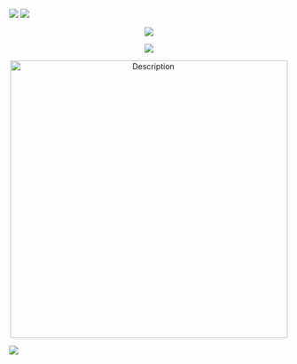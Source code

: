 ![](https://github.com/user-attachments/assets/b2f7db12-a5d3-473b-899f-e30ed5f3ff1f)
![](https://github.com/user-attachments/assets/fbb2f7ab-3437-4200-8b75-db559dd4bef1)


<div align="center">
  
![](https://komarev.com/ghpvc/?username=AutisticDetective&color=blue&style=plastic&label="Protecting_what's_important_to_you_is_a_given")

![](https://github.com/user-attachments/assets/e66d5b9d-f39f-491e-a105-54267663ec93)

 <img src="https://github.com/user-attachments/assets/536a516d-532f-4324-81c4-153fa571c94b" alt="Description" width="500">
 




</div>

![](https://github.com/user-attachments/assets/9c142e03-8eec-4cb4-a8cf-bac030f9aab4)
